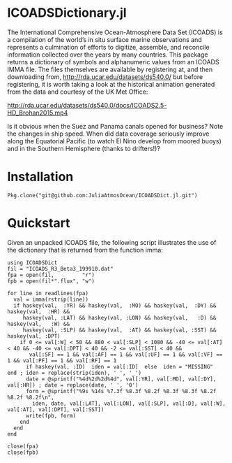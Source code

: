 ICOADSDictionary.jl
============

The International Comprehensive Ocean-Atmosphere Data Set (ICOADS) is a compilation
of the world’s in situ surface marine observations and represents a culmination of
efforts to digitize, assemble, and reconcile information collected over the years
by many countries.  This package returns a dictionary of symbols and alphanumeric
values from an ICOADS IMMA file.  The files themselves are available by registering
at, and then downloading from, http://rda.ucar.edu/datasets/ds540.0/ but before
registering, it is worth taking a look at the historical animation generated from
the data and courtesy of the UK Met Office:

http://rda.ucar.edu/datasets/ds540.0/docs/ICOADS2.5-HD_Brohan2015.mp4

Is it obvious when the Suez and Panama canals opened for business?  Note the changes
in ship speed.  When did data coverage seriously improve along the Equatorial Pacific
(to watch El Nino develop from moored buoys) and in the Southern Hemisphere (thanks
to drifters!)?

# Installation

    Pkg.clone("git@github.com:JuliaAtmosOcean/ICOADSDict.jl.git")

# Quickstart

Given an unpacked ICOADS file, the following script illustrates the use of the
dictionary that is returned from the function imma:

```
using ICOADSDict
fil = "ICOADS_R3_Beta3_199910.dat"
fpa = open(fil,         "r")
fpb = open(fil*".flux", "w")

for line in readlines(fpa)
  val = imma(rstrip(line))
  if haskey(val,  :YR) && haskey(val,  :MO) && haskey(val,  :DY) &&  haskey(val,  :HR) &&
     haskey(val, :LAT) && haskey(val, :LON) && haskey(val,   :D) &&  haskey(val,   :W) &&
     haskey(val, :SLP) && haskey(val,  :AT) && haskey(val, :SST) &&  haskey(val, :DPT)
    if 0 <= val[:W] < 50 && 880 < val[:SLP] < 1080 && -40 <= val[:AT] < 40 && -40 <= val[:DPT] < 40 && -2 <= val[:SST] < 40 &&
       val[:SF] == 1 && val[:AF] == 1 && val[:UF] == 1 && val[:VF] == 1 && val[:PF] == 1 && val[:RF] == 1
      if haskey(val, :ID)  iden = val[:ID]  else  iden = "MISSING"  end ; iden = replace(strip(iden), ' ', '_')
      date = @sprintf("%4d%2d%2d%4d", val[:YR], val[:MO], val[:DY], val[:HR]) ; date = replace(date, ' ', '0')
      form = @sprintf("%9s %14s %7.3f %8.3f %8.2f %8.3f %8.3f %8.2f %8.2f %8.2f\n",
        iden, date, val[:LAT], val[:LON], val[:SLP], val[:D], val[:W], val[:AT], val[:DPT], val[:SST])
      write(fpb, form)
    end
  end
end

close(fpa)
close(fpb)
```
